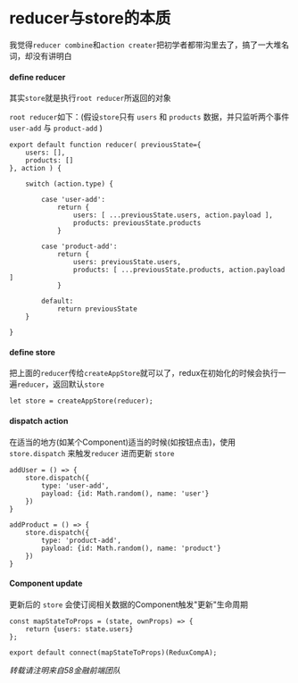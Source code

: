# reducer与store的本质

我觉得`reducer combine`和`action creater`把初学者都带沟里去了，搞了一大堆名词，却没有讲明白



#### define reducer

其实`store`就是执行`root reducer`所返回的对象

`root reducer`如下：(假设`store`只有 `users` 和 `products` 数据，并只监听两个事件 `user-add` 与 `product-add` )

	export default function reducer( previousState={
	    users: [],
	    products: []
	}, action ) {
	
		switch (action.type) {
	
			case 'user-add':
				return {
				    users: [ ...previousState.users, action.payload ],
				    products: previousState.products
				}
	        
	        case 'product-add':
	            return {
	                users: previousState.users,
	                products: [ ...previousState.products, action.payload ]
	            }
	        
	        default: 
	            return previousState
		}	
	
	}
    

#### define store

把上面的`reducer`传给`createAppStore`就可以了，redux在初始化的时候会执行一遍`reducer`，返回默认`store`

	let store = createAppStore(reducer);


#### dispatch action

在适当的地方(如某个Component)适当的时候(如按钮点击)，使用 `store.dispatch` 来触发`reducer` 进而更新 `store`

	addUser = () => {
        store.dispatch({ 
            type: 'user-add',
            payload: {id: Math.random(), name: 'user'}
        })
    }
    
    addProduct = () => {
        store.dispatch({ 
            type: 'product-add',
            payload: {id: Math.random(), name: 'product'}
        })
    }


#### Component update

更新后的 `store` 会使订阅相关数据的Component触发"更新"生命周期

	const mapStateToProps = (state, ownProps) => {
	    return {users: state.users}
	};
	
	export default connect(mapStateToProps)(ReduxCompA);



*转载请注明来自58金融前端团队*